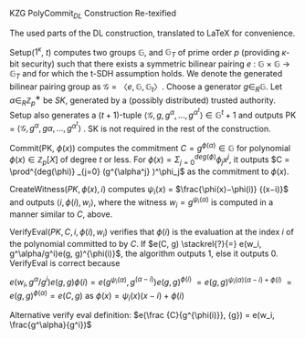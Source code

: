 KZG PolyCommit$_{DL}$ Construction Re-texified

The used parts of the DL construction, translated to LaTeX for convenience.

Setup($1^κ$, $t$) computes two groups $\mathbb G$, and $\mathbb G_T$ of prime order $p$ (providing $κ$-bit
security) such that there exists a symmetric bilinear pairing $e$ : $\mathbb G$ × $\mathbb G$ →
$\mathbb G_T$ and for which the t-SDH assumption holds. We denote the generated
bilinear pairing group as $\mathcal{G} = 〈e, \mathbb G, \mathbb G_t〉$. Choose a generator $g ∈_R \mathbb G$. Let
$\alpha ∈_R \mathbb Z^∗
_p$ be $SK$, generated by a (possibly distributed) trusted authority.
Setup also generates a $(t + 1)$-tuple $\langle \mathcal{G}, g, g^{\alpha}, \ldots, g^{\alpha^t} \rangle ∈ \mathbb G^t+1$ and outputs
PK = $\langle \mathcal{G}, g^{\alpha}, g\alpha, . . . , g^{\alpha^t} \rangle$
. SK is not required in the rest of the construction.

Commit(PK, $\phi(x)$) computes the commitment $C = g^{\phi(\alpha)} \in \mathbb G$ for polynomial
$\phi(x) \in \mathbb Z_p[X]$ of degree $t$ or less. For $\phi(x) = \Sigma^{deg(\phi)}
_{j=0} \phi_j x^j$, it outputs $C =
\prod^{deg(\phi)}
_{j=0} (g^{\alpha^j}
)^\phi_j$ as the commitment to $\phi(x)$.

CreateWitness($PK, \phi(x), i$) computes $\psi_i(x)$ = $\frac{\phi(x)−\phi(i)}
{(x−i)}$ and outputs $\langle i, \phi(i), w_i \rangle$,
where the witness $w_i = g^{\psi_i(\alpha)}$ is computed in a manner similar to $C$, above.

VerifyEval($PK, C, i, \phi(i), w_i$) verifies that $\phi(i)$ is the evaluation at the index $i$ of the polynomial
committed to by $C$. If $e(C, g) \stackrel{?}{=}  e(w_i, g^\alpha/g^i)e(g, g)^{\phi(i)}$, the algorithm outputs 1, else it outputs
0.
VerifyEval is correct because

$e(w_i, g^\alpha/g^i)e(g, g)\phi(i) = e(g^{\psi_i(\alpha)}, g^{(\alpha−i)})e(g, g)^{\phi(i)}$
$= e(g, g)^{\psi_i(\alpha)(\alpha−i)+\phi(i)}$
$= e(g, g)^{\phi(\alpha)} = e(C, g)$ as $\phi(x) = \psi_i(x)(x − i) + \phi(i)$

Alternative verify eval definition:
$e(\frac {C}{g^{\phi(i)}}, {g}) = e(w_i, \frac{g^\alpha}{g^i})$